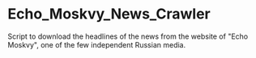 # Echo_Moskvy_News_Crawler
Script to download the headlines of the news from the website of "Echo Moskvy", one of the few independent Russian media. 
